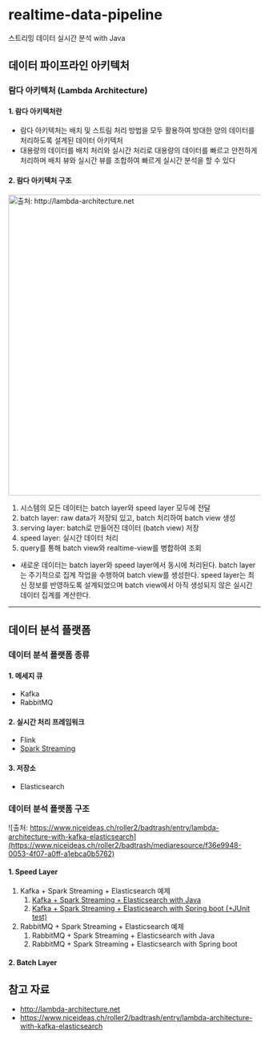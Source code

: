 # realtime-data-pipeline
스트리밍 데이터 실시간 분석 with Java

## 데이터 파이프라인 아키텍처
### 람다 아키텍처 (Lambda Architecture)
#### 1. 람다 아키텍처란
- 람다 아키텍처는 배치 및 스트림 처리 방법을 모두 활용하여 방대한 양의 데이터를 처리하도록 설계된 데이터 아키텍처
- 대용량의 데이터를 배치 처리와 실시간 처리로 대용량의 데이터를 빠르고 안전하게 처리하며 배치 뷰와 실시간 뷰를 조합하여 빠르게 실시간 분석을 할 수 있다

#### 2. 람다 아키텍처 구조
<img width="600" alt="출처: http://lambda-architecture.net" src="http://lambda-architecture.net/img/la-overview.png">

1. 시스템의 모든 데이터는 batch layer와 speed layer 모두에 전달
2. batch layer: raw data가 저장되 있고, batch 처리하여 batch view 생성
3. serving layer: batch로 만들어진 데이터 (batch view) 저장
4. speed layer: 실시간 데이터 처리
5. query를 통해 batch view와 realtime-view를 병합하여 조회
- 새로운 데이터는 batch layer와 speed layer에서 동시에 처리된다. batch layer는 주기적으로 집계 작업을 수행하여 batch view를 생성한다. speed layer는 최신 정보를 반영하도록 설계되었으며 batch view에서 아직 생성되지 않은 실시간 데이터 집계를 계산한다.

***

## 데이터 분석 플랫폼
### 데이터 분석 플랫폼 종류
#### 1. 메세지 큐
- Kafka
- RabbitMQ

#### 2. 실시간 처리 프레임워크
- Flink
- [Spark Streaming](https://github.com/Hyunhoo-Kwon/realtime-data-pipeline/wiki/Spark-Streaming)

#### 3. 저장소
- Elasticsearch

### 데이터 분석 플랫폼 구조
![출처: https://www.niceideas.ch/roller2/badtrash/entry/lambda-architecture-with-kafka-elasticsearch](https://www.niceideas.ch/roller2/badtrash/mediaresource/f36e9948-0053-4f07-a0ff-a1ebca0b5762)
#### 1. Speed Layer
1. Kafka + Spark Streaming + Elasticsearch 예제
    1. [Kafka + Spark Streaming + Elasticsearch with Java](https://github.com/Hyunhoo-Kwon/realtime-data-pipeline/tree/master/kafka-spark-es-java)
    2. [Kafka + Spark Streaming + Elasticsearch with Spring boot (+JUnit test)](https://github.com/Hyunhoo-Kwon/realtime-data-pipeline/tree/master/kafka-spark-es-spring)
2. RabbitMQ + Spark Streaming + Elasticsearch 예제
    1. RabbitMQ + Spark Streaming + Elasticsearch with Java
    2. RabbitMQ + Spark Streaming + Elasticsearch with Spring boot
#### 2. Batch Layer

## 참고 자료
- http://lambda-architecture.net
- https://www.niceideas.ch/roller2/badtrash/entry/lambda-architecture-with-kafka-elasticsearch
